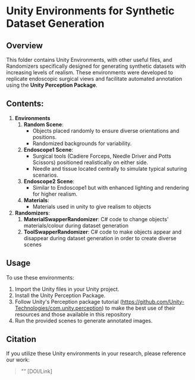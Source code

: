 # Unity Environments for Synthetic Dataset Generation

## Overview
This folder contains Unity Environments, with other useful files, and Randomizers specifically designed for generating synthetic datasets with increasing levels of realism. These environments were developed to replicate endoscopic surgical views and facilitate automated annotation using the **Unity Perception Package**.

## Contents:
1. **Environments**
   1. **Random Scene**: 
      - Objects placed randomly to ensure diverse orientations and positions.
      - Randomized backgrounds for variability.
   2. **Endoscope1 Scene**: 
      - Surgical tools (Cadiere Forceps, Needle Driver and Potts Scissors) positioned realistically on either side.
      - Needle and tissue located centrally to simulate typical suturing scenarios.
   3. **Endoscope2 Scene**: 
      - Similar to Endoscope1 but with enhanced lighting and rendering for higher realism.
   4. **Materials**:
      - Materials used in unity to give realism to objects
2. **Randomizers**:
   1. **MaterialSwapperRandomizer**: C# code to change objects' materials/colour during dataset generation
   2. **ToolSwapperRandomizer**: C# code to make objects appear and disappear during dataset generation in order to create diverse scenes


## Usage
To use these environments:
1. Import the Unity files in your Unity project.
2. Install the Unity Perception Package.
3. Follow Unity's Perception package tutorial (https://github.com/Unity-Technologies/com.unity.perception) to make the best use of their resources and those available in this repository
4. Run the provided scenes to generate annotated images.

## Citation
If you utilize these Unity environments in your research, please reference our work:
> *""* [DOI/Link]

